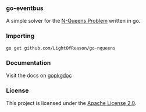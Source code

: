 ### go-eventbus

A simple solver for the [N-Queens Problem](https://en.wikipedia.org/wiki/Eight_queens_puzzle) written in go.

### Importing

    go get github.com/LightOfReason/go-nqueens

### Documentation

Visit the docs on [gopkgdoc](http://godoc.org/github.com/LightOfReason/go-eventbus)

### License
This project is licensed under the [Apache License 2.0](http://www.apache.org/licenses/LICENSE-2.0.html).